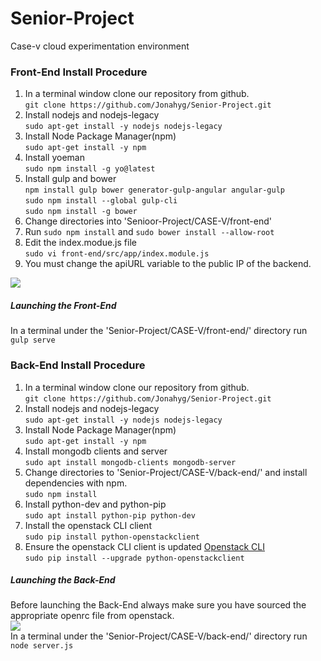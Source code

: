 # Senior-Project
Case-v cloud experimentation environment


### Front-End Install Procedure
1. In a terminal window clone our repository from github.  
```git clone https://github.com/Jonahyg/Senior-Project.git```
2. Install nodejs and nodejs-legacy  
```sudo apt-get install -y nodejs nodejs-legacy```
3. Install Node Package Manager(npm)  
```sudo apt-get install -y npm```
4. Install yoeman  
```sudo npm install -g yo@latest```
5. Install gulp and bower  
```npm install gulp bower generator-gulp-angular angular-gulp```  
```sudo npm install --global gulp-cli```  
```sudo npm install -g bower```  
6. Change directories into 'Senioor-Project/CASE-V/front-end'
7. Run ```sudo npm install``` and ```sudo bower install --allow-root```  
8. Edit the index.modue.js file  
```sudo vi front-end/src/app/index.module.js```
9. You must change the apiURL variable to the public IP of the backend.  
 <img src="https://github.com/Jonahyg/Senior-Project/blob/master/apiURL.png">  

##### Launching the Front-End
In a terminal under the 'Senior-Project/CASE-V/front-end/' directory run ```gulp serve```

### Back-End Install Procedure
1. In a terminal window clone our repository from github.  
```git clone https://github.com/Jonahyg/Senior-Project.git```
2. Install nodejs and nodejs-legacy  
```sudo apt-get install -y nodejs nodejs-legacy```
3. Install Node Package Manager(npm)  
```sudo apt-get install -y npm```
4. Install mongodb clients and server  
```sudo apt install mongodb-clients mongodb-server```
5. Change directories to 'Senior-Project/CASE-V/back-end/' and install dependencies with npm.  
```sudo npm install```
6. Install python-dev and python-pip  
```sudo apt install python-pip python-dev```
7. Install the openstack CLI client  
```sudo pip install python-openstackclient```
8. Ensure the openstack CLI client is updated [Openstack CLI](https://docs.openstack.org/newton/user-guide/common/cli-install-openstack-command-line-clients.html)  
```sudo pip install --upgrade python-openstackclient```
##### Launching the Back-End
Before launching the Back-End always make sure you have sourced the appropriate openrc file from openstack.  
<img src="https://galaxyproject.org/cloud/jetstream/allocation/jetstream-os-api-creds.png">  
In a terminal under the 'Senior-Project/CASE-V/back-end/' directory run ```node server.js```

